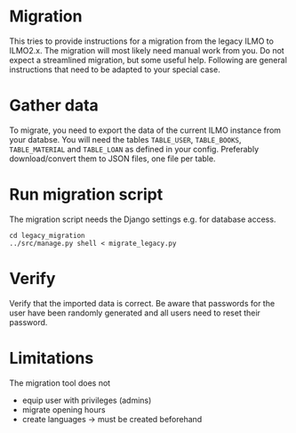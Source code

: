 # Migration

This tries to provide instructions for a migration from the legacy ILMO to ILMO2.x.
The migration will most likely need manual work from you. Do not expect a streamlined migration, but some useful help.
Following are general instructions that need to be adapted to your special case.

# Gather data

To migrate, you need to export the data of the current ILMO instance from your databse. You will need the tables `TABLE_USER`, 
`TABLE_BOOKS`, `TABLE_MATERIAL` and `TABLE_LOAN` as defined in your config.
Preferably download/convert them to JSON files, one file per table.

# Run migration script

The migration script needs the Django settings e.g. for database access.

```shell
cd legacy_migration
../src/manage.py shell < migrate_legacy.py
```

# Verify

Verify that the imported data is correct. Be aware that passwords for the user have been randomly generated
and all users need to reset their password.

# Limitations

The migration tool does not

* equip user with privileges (admins)
* migrate opening hours
* create languages -> must be created beforehand